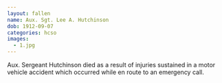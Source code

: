```yaml
---
layout: fallen
name: Aux. Sgt. Lee A. Hutchinson
dob: 1912-09-07
categories: hcso
images:
  - 1.jpg
---
```


Aux. Sergeant Hutchinson died as a result of injuries sustained in a motor vehicle accident which occurred while en route to an emergency call.
